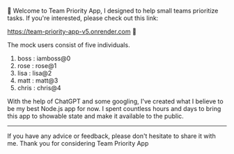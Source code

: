 👋 Welcome to Team Priority App, I designed to help small teams prioritize tasks. 
If you're interested, please check out this link:

 <a href="https://team-priority-app-v5.onrender.com/" target="_blank">https://team-priority-app-v5.onrender.com</a>  🚀

The mock users consist of five individuals.
1. boss : iamboss@0
2. rose : rose@1
3. lisa : lisa@2
4. matt : matt@3
5. chris : chris@4

With the help of ChatGPT and some googling, I've created what I believe to be my best Node.js app for now. 
I spent countless hours and days to bring this app to showable state and make it available to the public. 
***
If you have any advice or feedback, please don't hesitate to share it with me. Thank you for considering Team Priority App
